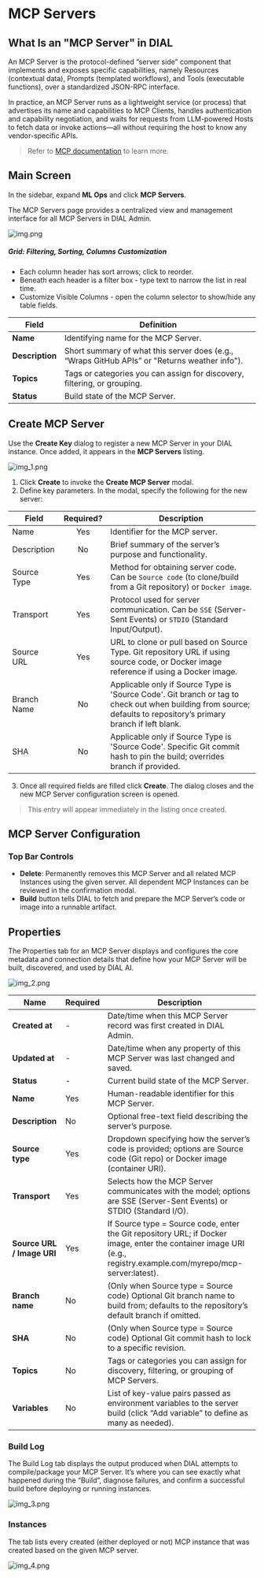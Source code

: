 # MCP Servers

## What Is an "MCP Server" in DIAL

An MCP Server is the protocol-defined “server side” component that implements and exposes specific capabilities, namely Resources (contextual data), Prompts (templated workflows), and Tools (executable functions), over a standardized JSON-RPC interface. 

In practice, an MCP Server runs as a lightweight service (or process) that advertises its name and capabilities to MCP Clients, handles authentication and capability negotiation, and waits for requests from LLM-powered Hosts to fetch data or invoke actions—all without requiring the host to know any vendor-specific APIs. 

> Refer to [MCP documentation](https://modelcontextprotocol.io/) to learn more.

## Main Screen

In the sidebar, expand **ML Ops** and click **MCP Servers**.

The MCP Servers page provides a centralized view and management interface for all MCP Servers in DIAL Admin.

![img.png](img/img_58.png)

##### Grid: Filtering, Sorting, Columns Customization

* Each column header has sort arrows; click to reorder.
* Beneath each header is a filter box - type text to narrow the list in real time.
* Customize Visible Columns - open the column selector to show/hide any table fields.

| Field           | Definition                                                                                    |
|-----------------|-----------------------------------------------------------------------------------------------|
| **Name**        | Identifying name for the MCP Server.                                                          |
| **Description** | Short summary of what this server does (e.g., “Wraps GitHub APIs” or "Returns weather info"). |
| **Topics**      | Tags or categories you can assign for discovery, filtering, or grouping.                      |
| **Status**      | Build state of the MCP Server.                                                                |


## Create MCP Server

Use the **Create Key** dialog to register a new MCP Server in your DIAL instance. Once added, it appears in the **MCP Servers** listing.

![img_1.png](img/img_59.png)

1. Click **Create** to invoke the **Create MCP Server** modal.
2. Define key parameters. In the modal, specify the following for the new server:

| Field       | Required? | Description                                                                                                                                                       |
|-------------|:---------:|-------------------------------------------------------------------------------------------------------------------------------------------------------------------|
| Name        |    Yes    | Identifier for the MCP server.                                                                                                                                    |
| Description |    No     | Brief summary of the server’s purpose and functionality.                                                                                                          |
| Source Type |    Yes    | Method for obtaining server code. Can be `Source code` (to clone/build from a Git repository) or `Docker image`.                                                  |
| Transport   |    Yes    | Protocol used for server communication. Can be `SSE` (Server-Sent Events) or `STDIO` (Standard Input/Output).                                                     |
| Source URL  |    Yes    | URL to clone or pull based on Source Type. Git repository URL if using source code, or Docker image reference if using a Docker image.                            |
| Branch Name |    No     | Applicable only if Source Type is 'Source Code'. Git branch or tag to check out when building from source; defaults to repository’s primary branch if left blank. |
| SHA         |    No     | Applicable only if Source Type is 'Source Code'. Specific Git commit hash to pin the build; overrides branch if provided.                                         |

3. Once all required fields are filled click **Create**. The dialog closes and the new MCP Server configuration screen is opened.

  > This entry will appear immediately in the listing once created.


## MCP Server Configuration

### Top Bar Controls

* **Delete**: Permanently removes this MCP Server and all related MCP Instances using the given server. All dependent MCP Instances can be reviewed in the confirmation modal.
* **Build** button tells DIAL to fetch and prepare the MCP Server’s code or image into a runnable artifact.


## Properties

The Properties tab for an MCP Server displays and configures the core metadata and connection details that define how your MCP Server will be built, discovered, and used by DIAL AI.

![img_2.png](img/img_60.png)


| **Name**                   | **Required** | **Description**         |
|----------------------------|---------------|--------------------------|
| **Created at**             | -             | Date/time when this MCP Server record was first created in DIAL Admin.                                                                                             |
| **Updated at**             | -             | Date/time when any property of this MCP Server was last changed and saved.                                                                                         |
| **Status**                 | -             | Current build state of the MCP Server.                                                  | 
| **Name**                   | Yes           | Human-readable identifier for this MCP Server.                                                                                                                     |
| **Description**            | No            | Optional free-text field describing the server’s purpose.                                                                                                          |
| **Source type**            | Yes           | Dropdown specifying how the server’s code is provided; options are Source code (Git repo) or Docker image (container URI).                                         |
| **Transport**              | Yes           | Selects how the MCP Server communicates with the model; options are SSE (Server-Sent Events) or STDIO (Standard I/O).                                              |
| **Source URL / Image URI** | Yes           | If Source type = Source code, enter the Git repository URL; if Docker image, enter the container image URI (e.g., registry.example.com/myrepo/mcp-server\:latest). |
| **Branch name**            | No            | (Only when Source type = Source code) Optional Git branch name to build from; defaults to the repository’s default branch if omitted.                              |
| **SHA**                    | No            | (Only when Source type = Source code) Optional Git commit hash to lock to a specific revision.                                                                     |
| **Topics**                 | No            | Tags or categories you can assign for discovery, filtering, or grouping of MCP Servers.                                                                            |
| **Variables**              | No            | List of key-value pairs passed as environment variables to the server build (click “Add variable” to define as many as needed).                                    |


### Build Log

The Build Log tab displays the output produced when DIAL attempts to compile/package your MCP Server. 
It’s where you can see exactly what happened during the “Build”, diagnose failures, and confirm a successful build before deploying or running instances. 

![img_3.png](img/img_61.png)


### Instances

The tab lists every created (either deployed or not) MCP instance that was created based on the given MCP server. 

![img_4.png](img/img_62.png)